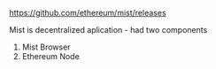 https://github.com/ethereum/mist/releases



Mist is decentralized aplication - had two components

1. Mist Browser
2. Ethereum Node







